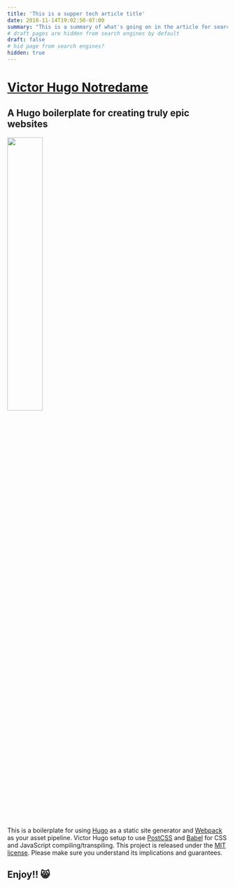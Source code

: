 ```yaml
---
title: 'This is a supper tech article title'
date: 2018-11-14T19:02:50-07:00
summary: "This is a summary of what's going on in the article for search engines"
# draft pages are hidden from search engines by default
draft: false
# hid page from search engines?
hidden: true
---
```

# [Victor Hugo Notredame](https://github.com/sergioisidoro/victor-hugo-notredame)

## A Hugo boilerplate for creating truly epic websites

<img src="https://d33wubrfki0l68.cloudfront.net/30790d6888bd8af863fb2b5c33a7f337cdbda243/4e867/images/hugo-logo-wide.svg" style="width: 40%" />

This is a boilerplate for using [Hugo](https://gohugo.io/) as a static site generator and [Webpack](https://webpack.js.org/) as your asset pipeline. Victor Hugo setup to use [PostCSS](http://postcss.org/) and [Babel](https://babeljs.io/) for CSS and JavaScript compiling/transpiling. This project is released under the [MIT license](LICENSE). Please make sure you understand its implications and guarantees.

## Enjoy!! 😸
